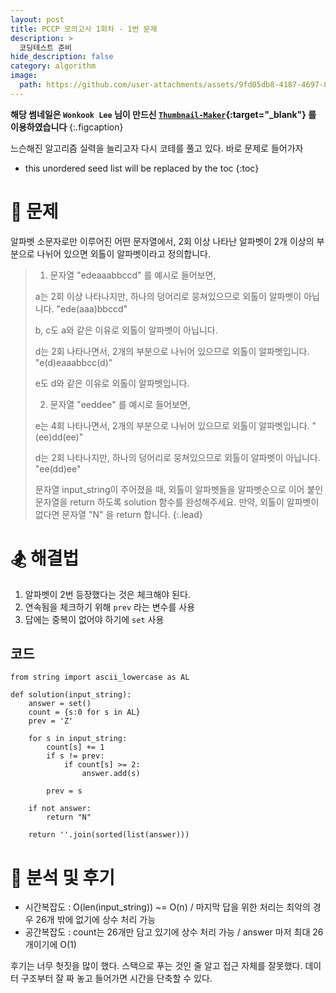 ```yaml
---
layout: post
title: PCCP 모의고사 1회차 - 1번 문제
description: >
  코딩테스트 준비
hide_description: false
category: algorithm
image:
  path: https://github.com/user-attachments/assets/9fd05db8-4187-4697-8eaf-7f04c59648db
---
```


**해당 썸네일은 `Wonkook Lee` 님이 만드신 [`Thumbnail-Maker`](https://wonkooklee.github.io/thumbnail_maker/){:target="_blank"} 를 이용하였습니다**
{:.figcaption}

느슨해진 알고리즘 실력을 늘리고자 다시 코테를 풀고 있다. 바로 문제로 들어가자

* this unordered seed list will be replaced by the toc
{:toc}

# 🎾 문제

알파벳 소문자로만 이루어진 어떤 문자열에서, 2회 이상 나타난 알파벳이 2개 이상의 부분으로 나뉘어 있으면 외톨이 알파벳이라고 정의합니다.


> 1. 문자열 "edeaaabbccd" 를 예시로 들어보면,
>
> a는 2회 이상 나타나지만, 하나의 덩어리로 뭉쳐있으므로 외톨이 알파벳이 아닙니다.
> "ede(aaa)bbccd"
>
> b, c도 a와 같은 이유로 외톨이 알파벳이 아닙니다.
>
> d는 2회 나타나면서, 2개의 부분으로 나뉘어 있으므로 외톨이 알파벳입니다.
> "e(d)eaaabbcc(d)"
> 
> e도 d와 같은 이유로 외톨이 알파벳입니다.
> 
> 2. 문자열 "eeddee" 를 예시로 들어보면,
> 
> e는 4회 나타나면서, 2개의 부분으로 나뉘어 있으므로 외톨이 알파벳입니다.
> "(ee)dd(ee)"
> 
> d는 2회 나타나지만, 하나의 덩어리로 뭉쳐있으므로 외톨이 알파벳이 아닙니다.
> "ee(dd)ee"
>
> 문자열 input_string이 주어졌을 때, 외톨이 알파벳들을 알파벳순으로 이어 붙인 문자열을 return 하도록 solution 함수를 완성해주세요. 만약, 외톨이 알파벳이 없다면 문자열 "N" 을 return 합니다.
{:.lead}

# 🏂 해결법

1. 알파벳이 2번 등장했다는 것은 체크해야 된다.
2. 연속됨을 체크하기 위해 `prev` 라는 변수를 사용
3. 답에는 중복이 없어야 하기에 `set` 사용

## 코드

<pre><code class="python">from string import ascii_lowercase as AL

def solution(input_string):
    answer = set()
    count = {s:0 for s in AL}
    prev = 'Z'

    for s in input_string:
        count[s] += 1
        if s != prev:
            if count[s] >= 2:
                answer.add(s)

        prev = s

    if not answer:
        return "N"
    
    return ''.join(sorted(list(answer)))
</code></pre>


# 🏉 분석 및 후기

* 시간복잡도 : O(len(input_string)) ~= O(n) / 마지막 답을 위한 처리는 최악의 경우 26개 밖에 없기에 상수 처리 가능 
* 공간복잡도 : count는 26개만 담고 있기에 상수 처리 가능 / answer 마저 최대 26개이기에 O(1)

후기는 너무 헛짓을 많이 했다. 스택으로 푸는 것인 줄 알고 접근 자체를 잘못했다. 
데이터 구조부터 잘 짜 놓고 들어가면 시간을 단축할 수 있다.